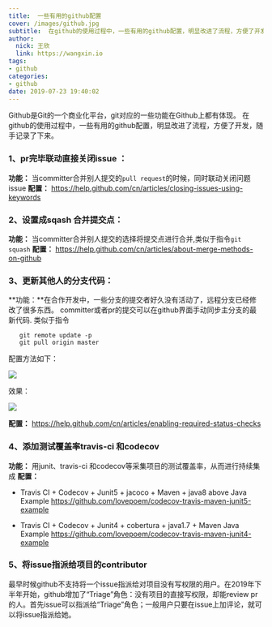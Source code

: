 ```yaml
---
title:  一些有用的github配置
cover: /images/github.jpg
subtitle:  在github的使用过程中，一些有用的github配置，明显改进了流程，方便了开发，随手记录了下来
author: 
  nick: 王欣
  link: https://wangxin.io
tags: 
- github
categories: 
- github
date: 2019-07-23 19:40:02
---
```


Github是Git的一个商业化平台，git对应的一些功能在Github上都有体现。 在github的使用过程中，一些有用的github配置，明显改进了流程，方便了开发，随手记录了下来。

###  1、pr完毕联动直接关闭issue ：
**功能：** 当committer合并别人提交的`pull request`的时候，同时联动关闭问题issue
**配置：** https://help.github.com/cn/articles/closing-issues-using-keywords

### 2、设置成sqash 合并提交点：
**功能：** 当committer合并别人提交的选择将提交点进行合并,类似于指令`git squash`
**配置：** https://help.github.com/cn/articles/about-merge-methods-on-github

### 3、更新其他人的分支代码：
**功能：**在合作开发中，一些分支的提交者好久没有活动了，远程分支已经修改了很多东西。 committer或者pr的提交可以在github界面手动同步主分支的最新代码.
类似于指令

```
   git remote update -p
   git pull origin master 
```
配置方法如下：

![](/images/enforce-update.png)

效果： 

![](/images/update-branch.png)

**配置：** https://help.github.com/cn/articles/enabling-required-status-checks

### 4、添加测试覆盖率travis-ci 和codecov
**功能：** 用junit、travis-ci 和codecov等采集项目的测试覆盖率，从而进行持续集成
**配置：** 

* Travis CI + Codecov + Junit5 + jacoco + Maven + java8 above Java Example
https://github.com/lovepoem/codecov-travis-maven-junit5-example

* Travis CI + Codecov + Junit4 + cobertura + java1.7 + Maven Java Example
https://github.com/lovepoem/codecov-travis-maven-junit4-example

### 5、将issue指派给项目的contributor

最早时候github不支持将一个issue指派给对项目没有写权限的用户。在2019年下半年开始，github增加了“Triage”角色：没有项目的直接写权限，却能review pr的人。首先issue可以指派给“Triage”角色；一般用户只要在issue上加评论，就可以将issue指派给她。